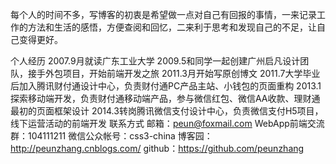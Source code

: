 每个人的时间不多，写博客的初衷是希望做一点对自己有回报的事情，一来记录工作的方法和生活的感悟，方便查阅和回忆，二来利于思考和发现自己的不足，让自己变得更好。

个人经历
2007.9月就读广东工业大学
2009.5和同学一起创建广州启凡设计团队，接手外包项目，开始前端开发之旅
2011.3月开始写原创博文
2011.7大学毕业后加入腾讯财付通设计中心，负责财付通PC产品主站、小钱包的页面重构
2013.1探索移动端开发，负责财付通移动端产品，参与微信红包、微信AA收款、理财通最初的页面框架设计
2014.3转岗腾讯微信支付设计中心，负责微信支付H5项目，线下运营活动的前端开发
联系方式
邮箱：peun@foxmail.com
WebApp前端交流群：104111211
微信公众帐号：css3-china
博客园：http://peunzhang.cnblogs.com/
github：https://github.com/peunzhang
